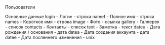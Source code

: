 Пользователи

Основные данные
    login - Логин - строка
    namef - Полное имя - строка
    names - Короткое имя - строка
    image - Фото - ссылка
    gallery - Галлерея - список
    contacts - Контакты - список
    text - Заметка - текст
    dateu - Дата рождения / основания - дата
    datea - Дата создания аккаунта - дата
    datee - Дата посленнего изменения - unix

